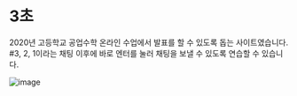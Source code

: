 <h1>3초</h1>
2020년 고등학교 공업수학 온라인 수업에서 발표를 할 수 있도록 돕는 사이트였습니다. 
#3, 2, 1이라는 채팅 이후에 바로 엔터를 눌러 채팅을 보낼 수 있도록 연습할 수 있습니다. 


![image](https://user-images.githubusercontent.com/46243553/184874983-b5766de6-a511-483d-a31d-98a6a310f35b.png)
